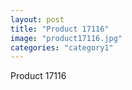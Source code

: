 ```yaml
---
layout: post
title: "Product 17116"
image: "product17116.jpg"
categories: "category1"
---
```

Product 17116
